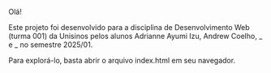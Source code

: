 Olá!

Este projeto foi desenvolvido para a disciplina de Desenvolvimento Web (turma 001) da Unisinos pelos alunos
Adrianne Ayumi Izu, Andrew Coelho, _ e _ no semestre 2025/01.

Para explorá-lo, basta abrir o arquivo index.html em seu navegador.

